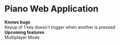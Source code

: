 # Piano Web Application

<strong>Knows bugs</strong><br>
Keyup of 1 key doesn't trigger when another is pressed<br>
<strong>Upcoming features</strong><br>
Multiplayer Mode
